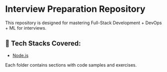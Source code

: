 # Interview Preparation Repository

This repository is designed for mastering Full-Stack Development + DevOps + ML for interviews. 

## 📂 Tech Stacks Covered:
- [Node.js](./Node.js/README.md)

Each folder contains sections with code samples and exercises.
